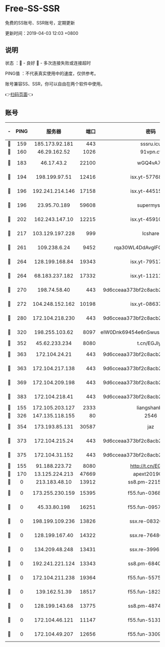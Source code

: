# Free-SS-SSR

免费的SS账号、SSR账号，定期更新

更新时间：2019-04-03 12:03 +0800

## 说明

状态     ：🙂 - 良好 🙁 - 多次连接失败或连接超时

PING值   ：不代表真实使用中的速度，仅供参考。

账号兼容SS、SSR，你可以自由在两个软件中使用。

👉[扫码页面](https://liesauer.github.io/Free-SS-SSR/)👈

## 账号

|-|PING|服务器|端口|密码|加密方式|区域|
|:----:|:----:|:-----:|-----:|:----:|:----:|:----:|
|🙂|159|185.173.92.181|443|sssru.icu|rc4-md5|RU|
|🙂|160|46.29.162.52|1026|91vpn.cf|rc4-md5|RU|
|🙂|183|46.17.43.2|22100|wGQ4vA7D|aes-256-gcm|RU|
|🙂|194|198.199.97.51|12416|isx.yt-57768817|aes-256-cfb|US|
|🙂|196|192.241.214.146|17158|isx.yt-44515301|aes-256-cfb|US|
|🙂|196|23.95.70.189|59608|supermyssr|chacha20-ietf|US|
|🙂|202|162.243.147.10|12215|isx.yt-45910639|aes-256-cfb|US|
|🙂|217|103.129.197.228|999|lcshare|aes-256-cfb|US|
|🙂|261|109.238.6.24|9452|rqa30WL4DdAvgIFG6Fs3znzTa|aes-256-cfb|FR|
|🙂|264|128.199.168.84|19343|isx.yt-79517808|aes-256-cfb|SG|
|🙂|264|68.183.237.182|17332|isx.yt-11211578|aes-256-cfb|SG|
|🙂|270|198.74.58.40|443|9d6cceaa373bf2c8acb22e60b6a58be6|aes-256-cfb|US|
|🙂|272|104.248.152.162|10198|isx.yt-08637279|aes-256-cfb|SG|
|🙂|280|172.104.218.230|443|9d6cceaa373bf2c8acb22e60b6a58be6|aes-256-cfb|US|
|🙂|320|198.255.103.62|8097|eIW0Dnk69454e6nSwuspv9DmS201tQ0D|aes-256-cfb|US|
|🙂|352|45.62.233.234|8080|t.cn/EGJIyrl|rc4-md5|CA|
|🙂|363|172.104.24.21|443|9d6cceaa373bf2c8acb22e60b6a58be6|aes-256-cfb|US|
|🙂|363|172.104.217.138|443|9d6cceaa373bf2c8acb22e60b6a58be6|aes-256-cfb|US|
|🙂|369|172.104.209.198|443|9d6cceaa373bf2c8acb22e60b6a58be6|aes-256-cfb|US|
|🙂|383|172.104.218.41|443|9d6cceaa373bf2c8acb22e60b6a58be6|aes-256-cfb|US|
|🙂|155|172.105.203.127|2333|liangshanbo|chacha20|JP|
|🙂|326|147.135.118.155|80|2546|chacha20|US|
|🙂|354|173.193.85.131|30587|jaz|aes-256-cfb|US|
|🙂|373|172.104.215.24|443|9d6cceaa373bf2c8acb22e60b6a58be6|aes-256-cfb|US|
|🙂|375|172.104.31.152|443|9d6cceaa373bf2c8acb22e60b6a58be6|aes-256-cfb|US|
|🙁|155|91.188.223.72|8080|http://t.cn/EGJIyrl|rc4-md5|RU|
|🙁|170|13.125.224.213|47669|apext2019001|chacha20|KR|
|🙁|0|213.183.48.10|13912|ss8.pm-22156401|rc4-md5|RU|
|🙁|0|173.255.230.159|15395|f55.fun-03681887|aes-256-cfb|US|
|🙁|0|45.33.80.198|16251|f55.fun-09570077|aes-256-cfb|US|
|🙁|0|198.199.109.236|13826|ssx.re-08326008|aes-256-cfb|US|
|🙁|0|128.199.167.40|14322|ssx.re-76486962|aes-256-cfb|SG|
|🙁|0|134.209.48.248|13431|ssx.re-39961207|aes-256-cfb|US|
|🙁|0|192.241.221.124|13343|ss8.pm-68405899|aes-256-cfb|US|
|🙁|0|172.104.211.238|19364|f55.fun-55755367|aes-256-cfb|US|
|🙁|0|139.162.51.39|18517|f55.fun-18237824|aes-256-cfb|SG|
|🙁|0|128.199.143.68|13775|ss8.pm-48740881|aes-256-cfb|SG|
|🙁|0|172.104.46.121|11147|f55.fun-51319184|aes-256-cfb|SG|
|🙁|0|172.104.49.207|12656|f55.fun-33093781|aes-256-cfb|SG|
